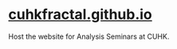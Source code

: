 # [cuhkfractal.github.io](https://cuhkfractal.github.io)

Host the website for Analysis Seminars at CUHK.
